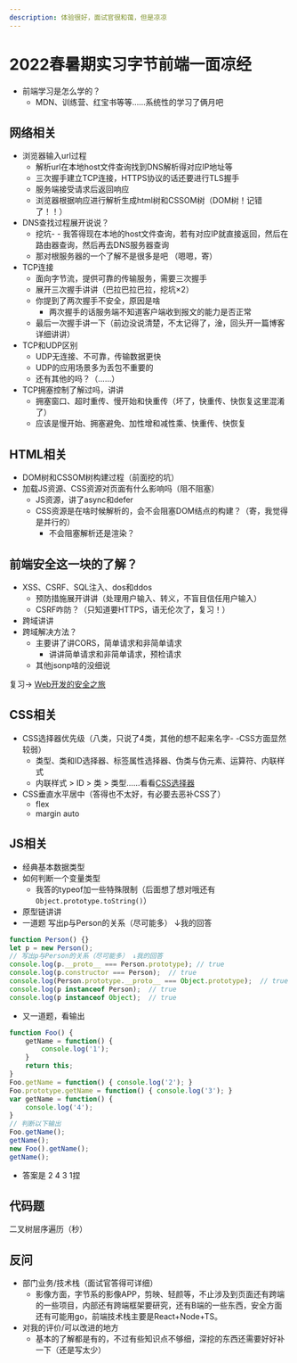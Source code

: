 ```yaml
---
description: 体验很好，面试官很和蔼，但是凉凉
---
```


# 2022春暑期实习字节前端一面凉经

* 前端学习是怎么学的？
  * MDN、训练营、红宝书等等……系统性的学习了俩月吧

## 网络相关

* 浏览器输入url过程
  * 解析url在本地host文件查询找到DNS解析得对应IP地址等
  * 三次握手建立TCP连接，HTTPS协议的话还要进行TLS握手
  * 服务端接受请求后返回响应
  * 浏览器根据响应进行解析生成html树和CSSOM树（DOM树！记错了！！）
* DNS查找过程展开说说？
  * 挖坑- - 我答得现在本地的host文件查询，若有对应IP就直接返回，然后在路由器查询，然后再去DNS服务器查询
  * 那对根服务器的一个了解不是很多是吧 （嗯嗯，寄）
* TCP连接
  * 面向字节流，提供可靠的传输服务，需要三次握手
  * 展开三次握手讲讲（巴拉巴拉巴拉，挖坑×2）
  * 你提到了两次握手不安全，原因是啥
    * 两次握手的话服务端不知道客户端收到报文的能力是否正常
  * 最后一次握手讲一下（前边没说清楚，不太记得了，淦，回头开一篇博客详细讲讲）
* TCP和UDP区别
  * UDP无连接、不可靠，传输数据更快
  * UDP的应用场景多为丢包不重要的
  * 还有其他的吗？（……）
* TCP拥塞控制了解过吗，讲讲
  * 拥塞窗口、超时重传、慢开始和快重传（坏了，快重传、快恢复这里混淆了）
  * 应该是慢开始、拥塞避免、加性增和减性乘、快重传、快恢复

## HTML相关

* DOM树和CSSOM树构建过程（前面挖的坑）
* 加载JS资源、CSS资源对页面有什么影响吗（阻不阻塞）
  * JS资源，讲了async和defer
  * CSS资源是在啥时候解析的，会不会阻塞DOM结点的构建？（寄，我觉得是并行的）
    * 不会阻塞解析还是渲染？

## 前端安全这一块的了解？

* XSS、CSRF、SQL注入、dos和ddos
  * 预防措施展开讲讲（处理用户输入、转义，不盲目信任用户输入）
  * CSRF咋防？（只知道要HTTPS，语无伦次了，复习！）
* 跨域讲讲
* 跨域解决方法？
  * 主要讲了讲CORS，简单请求和非简单请求
    * 讲讲简单请求和非简单请求，预检请求
  * 其他jsonp啥的没细说

复习-> [Web开发的安全之旅](https://ysx.cosine.ren/cn/%E3%80%90%E7%AC%AC%E4%BA%8C%E5%B1%8A%E9%9D%92%E8%AE%AD%E8%90%A5-%E5%AF%92%E5%81%87%E5%89%8D%E7%AB%AF%E5%9C%BA%E3%80%91-%20Web%E5%BC%80%E5%8F%91%E7%9A%84%E5%AE%89%E5%85%A8%E4%B9%8B%E6%97%85/#CSRF%E6%94%BB%E5%87%BB%E9%98%B2%E5%BE%A1)

## CSS相关

* CSS选择器优先级（八类，只说了4类，其他的想不起来名字- -CSS方面显然较弱）
  * 类型、类和ID选择器、标签属性选择器、伪类与伪元素、运算符、内联样式
  * 内联样式 > ID > 类 > 类型……看看[CSS选择器](https://developer.mozilla.org/zh-CN/docs/Learn/CSS/Building\_blocks/Selectors)
* CSS垂直水平居中（答得也不太好，有必要去恶补CSS了）
  * flex
  * margin auto

## JS相关

* 经典基本数据类型
* 如何判断一个变量类型
  * 我答的typeof加一些特殊限制（后面想了想对哦还有 `Object.prototype.toString()`）
* 原型链讲讲
* 一道题 写出p与Person的关系（尽可能多） ↓我的回答

```javascript
function Person() {}
let p = new Person();
// 写出p与Person的关系（尽可能多） ↓我的回答
console.log(p.__proto__ === Person.prototype); // true
console.log(p.constructor === Person);  // true
console.log(Person.prototype.__proto__ === Object.prototype);  // true
console.log(p instanceof Person);  // true
console.log(p instanceof Object);  // true
```

* 又一道题，看输出

```javascript
function Foo() {
    getName = function() {
        console.log('1');
    }
    return this;
}
Foo.getName = function() { console.log('2'); }
Foo.prototype.getName = function() { console.log('3'); }
var getName = function() {
    console.log('4');
}
// 判断以下输出
Foo.getName();          
getName();              
new Foo().getName();    
getName();             
```

* 答案是 2 4 3 1捏

## 代码题

二叉树层序遍历（秒）

## 反问

* 部门业务/技术栈（面试官答得可详细）
  * 影像方面，字节系的影像APP，剪映、轻颜等，不止涉及到页面还有跨端的一些项目，内部还有跨端框架要研究，还有B端的一些东西，安全方面还有可能用go，前端技术栈主要是React+Node+TS。
* 对我的评价/可以改进的地方
  * 基本的了解都是有的，不过有些知识点不够细，深挖的东西还需要好好补一下（还是写太少）
